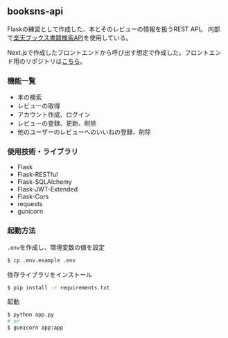 ## booksns-api
Flaskの練習として作成した、本とそのレビューの情報を扱うREST API。
内部で[楽天ブックス書籍検索API](https://webservice.rakuten.co.jp/documentation/books-book-search)を使用している。

Next.jsで作成したフロントエンドから呼び出す想定で作成した。フロントエンド用のリポジトリは[こちら](https://github.com/toyoce/booksns)。

### 機能一覧
- 本の検索
- レビューの取得
- アカウント作成、ログイン
- レビューの登録、更新、削除
- 他のユーザーのレビューへのいいねの登録、削除

### 使用技術・ライブラリ
- Flask
- Flask-RESTful
- Flask-SQLAlchemy
- Flask-JWT-Extended
- Flask-Cors
- requests
- gunicorn

### 起動方法
`.env`を作成し、環境変数の値を設定
```bash
$ cp .env.example .env
```

依存ライブラリをインストール
```bash
$ pip install -r requirements.txt
```

起動
```bash
$ python app.py
# or
$ gunicorn app:app
```
